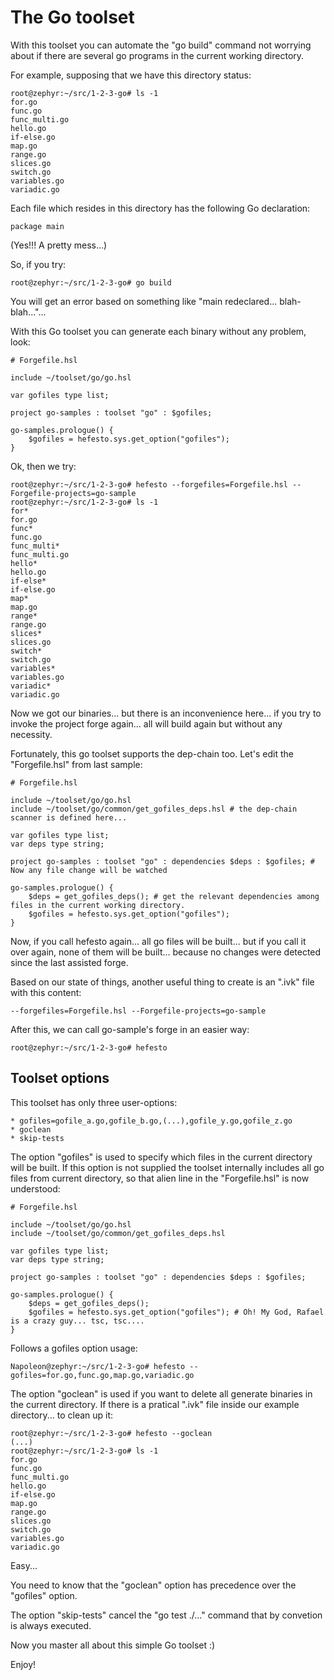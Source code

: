 # The Go toolset

With this toolset you can automate the "go build" command not worrying about if there are several go programs in the
current working directory.

For example, supposing that we have this directory status:

    root@zephyr:~/src/1-2-3-go# ls -1
    for.go
    func.go
    func_multi.go
    hello.go
    if-else.go
    map.go
    range.go
    slices.go
    switch.go
    variables.go
    variadic.go

Each file which resides in this directory has the following Go declaration:

    package main

(Yes!!! A pretty mess...)

So, if you try:

    root@zephyr:~/src/1-2-3-go# go build

You will get an error based on something like "main redeclared... blah-blah..."...

With this Go toolset you can generate each binary without any problem, look:

    # Forgefile.hsl

    include ~/toolset/go/go.hsl

    var gofiles type list;

    project go-samples : toolset "go" : $gofiles;

    go-samples.prologue() {
        $gofiles = hefesto.sys.get_option("gofiles");
    }

Ok, then we try:

    root@zephyr:~/src/1-2-3-go# hefesto --forgefiles=Forgefile.hsl --Forgefile-projects=go-sample
    root@zephyr:~/src/1-2-3-go# ls -1
    for*
    for.go
    func*
    func.go
    func_multi*
    func_multi.go
    hello*
    hello.go
    if-else*
    if-else.go
    map*
    map.go
    range*
    range.go
    slices*
    slices.go
    switch*
    switch.go
    variables*
    variables.go
    variadic*
    variadic.go

Now we got our binaries... but there is an inconvenience here... if you try to invoke the project forge again...
all will build again but without any necessity.

Fortunately, this go toolset supports the dep-chain too. Let's edit the "Forgefile.hsl" from last sample:

    # Forgefile.hsl

    include ~/toolset/go/go.hsl
    include ~/toolset/go/common/get_gofiles_deps.hsl # the dep-chain scanner is defined here...

    var gofiles type list;
    var deps type string;

    project go-samples : toolset "go" : dependencies $deps : $gofiles; # Now any file change will be watched

    go-samples.prologue() {
        $deps = get_gofiles_deps(); # get the relevant dependencies among files in the current working directory.
        $gofiles = hefesto.sys.get_option("gofiles");
    }

Now, if you call hefesto again... all go files will be built... but if you call it over again, none of them will be built...
because no changes were detected since the last assisted forge.

Based on our state of things, another useful thing to create is an ".ivk" file with this content:

    --forgefiles=Forgefile.hsl --Forgefile-projects=go-sample

After this, we can call go-sample's forge in an easier way:

    root@zephyr:~/src/1-2-3-go# hefesto

## Toolset options

This toolset has only three user-options:

    * gofiles=gofile_a.go,gofile_b.go,(...),gofile_y.go,gofile_z.go
    * goclean
    * skip-tests

The option "gofiles" is used to specify which files in the current directory will be built. If this option is not supplied
the toolset internally includes all go files from current directory, so that alien line in the "Forgefile.hsl" is now
understood:

    # Forgefile.hsl

    include ~/toolset/go/go.hsl
    include ~/toolset/go/common/get_gofiles_deps.hsl

    var gofiles type list;
    var deps type string;

    project go-samples : toolset "go" : dependencies $deps : $gofiles;

    go-samples.prologue() {
        $deps = get_gofiles_deps();
        $gofiles = hefesto.sys.get_option("gofiles"); # Oh! My God, Rafael is a crazy guy... tsc, tsc....
    }

Follows a gofiles option usage:

    Napoleon@zephyr:~/src/1-2-3-go# hefesto --gofiles=for.go,func.go,map.go,variadic.go


The option "goclean" is used if you want to delete all generate binaries in the current directory. If there is a pratical
".ivk" file inside our example directory... to clean up it:

    root@zephyr:~/src/1-2-3-go# hefesto --goclean
    (...)
    root@zephyr:~/src/1-2-3-go# ls -1
    for.go
    func.go
    func_multi.go
    hello.go
    if-else.go
    map.go
    range.go
    slices.go
    switch.go
    variables.go
    variadic.go

Easy...

You need to know that the "goclean" option has precedence over the "gofiles" option.

The option "skip-tests" cancel the "go test ./..." command that by convetion is always executed.

Now you master all about this simple Go toolset :)

Enjoy!


